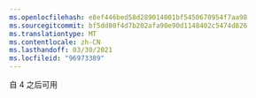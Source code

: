 ```yaml
---
ms.openlocfilehash: e8ef446bed58d289014001bf5450670954f7aa98
ms.sourcegitcommit: bf5dd80f4d7b202afa90e90d1148402c5474d826
ms.translationtype: MT
ms.contentlocale: zh-CN
ms.lasthandoff: 03/30/2021
ms.locfileid: "96973389"
---
```

自 4 之后可用
